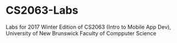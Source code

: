 # CS2063-Labs
Labs for 2017 Winter Edition of CS2063 (Intro to Mobile App Dev),
University of New Brunswick Faculty of Compputer Science
